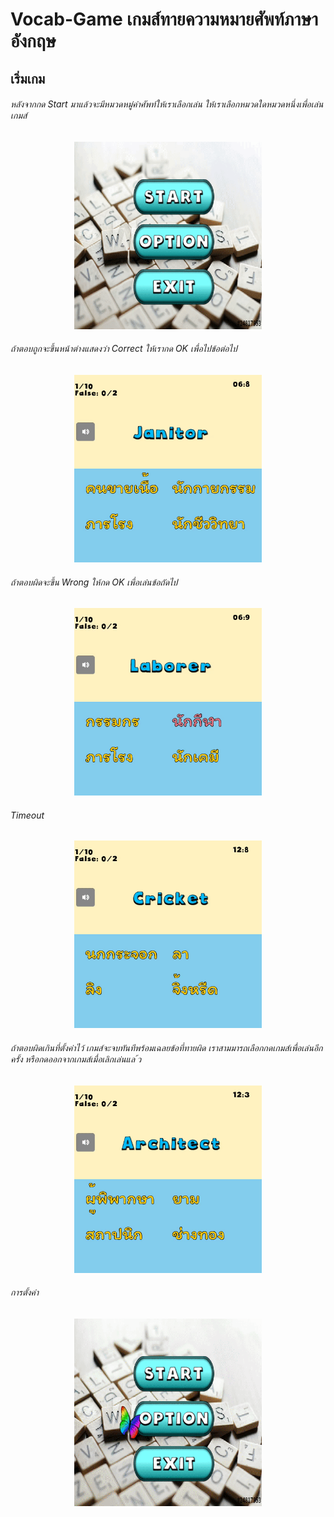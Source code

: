 # Vocab-Game เกมส์ทายความหมายศัพท์ภาษาอังกฤษ
## เริ่มเกม
###### หลังจากกด Start มาแล้วจะมีหมวดหมู่คำศัพท์ให้เราเลือกเล่น ให้เราเลือกหมวดใดหมวดหนึ่งเพื่อเล่นเกมส์

<p align="center">
  <img width="300" height="300" src="core/assets/gif/start.gif">
</p>

###### ถ้าตอบถูกจะขึ้นหน้าต่างแสดงว่า Correct ให้เรากด OK เพื่อไปข้อต่อไป 

<p align="center">
  <img width="300" height="300" src="core/assets/gif/correct.gif">
</p>

###### ถ้าตอบผิดจะขึ้น Wrong ให้กด OK เพื่อเล่นข้อถัดไป 

<p align="center">
  <img width="300" height="300" src="core/assets/gif/wrong.gif">
</p>
 
###### Timeout 

<p align="center">
  <img width="300" height="300" src="core/assets/gif/timeout.gif">
</p>

###### ถ้าตอบผิดเกินที่ตั้งค่าไว้ เกมส์จะจบทันทีพร้อมเฉลยข้อที่ทายผิด เราสามมารถเลือกกดเกมส์เพื่อเล่นอีกครั้ง หรือกดออกจากเกมส์เมื่อเลิกเล่นแล ้ว 
<p align="center">
  <img width="300" height="300" src="core/assets/gif/conclude.gif">
</p>

###### การตั้งค่า
<p align="center">
  <img width="300" height="300" src="core/assets/gif/setting.gif">
</p>
